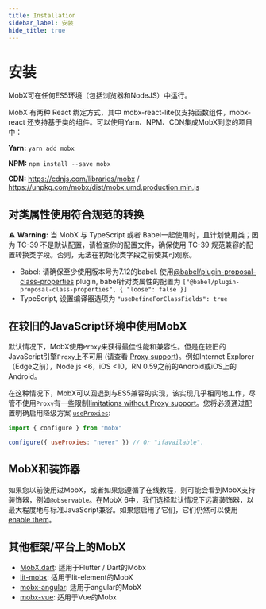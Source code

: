 ```yaml
---
title: Installation
sidebar_label: 安装
hide_title: true
---
```


<script async type="text/javascript" src="//cdn.carbonads.com/carbon.js?serve=CEBD4KQ7&placement=mobxjsorg" id="_carbonads_js"></script>

# 安装

MobX可在任何ES5环境（包括浏览器和NodeJS）中运行。

MobX 有两种 React 绑定方式，其中 mobx-react-lite仅支持函数组件，mobx-react 还支持基于类的组件。可以使用Yarn、NPM、CDN集成MobX到您的项目中：

**Yarn:** `yarn add mobx`

**NPM:** `npm install --save mobx`

**CDN:** https://cdnjs.com/libraries/mobx / https://unpkg.com/mobx/dist/mobx.umd.production.min.js

## 对类属性使用符合规范的转换

⚠️ **Warning:** 当 MobX 与 TypeScript 或者 Babel一起使用时，且计划使用类；因为 TC-39 不是默认配置，请检查你的配置文件，确保使用 TC-39 规范兼容的配置转换类字段。否则，无法在初始化类字段之前使其可观察。

-   Babel: 请确保至少使用版本号为7.12的babel. 使用[@babel/plugin-proposal-class-properties](https://babel.docschina.org/docs/en/babel-plugin-proposal-class-properties/) plugin, babel针对类属性的配置为 `["@babel/plugin-proposal-class-properties", { "loose": false }]`
-   TypeScript, 设置编译器选项为 `"useDefineForClassFields": true`

## 在较旧的JavaScript环境中使用MobX

默认情况下，MobX使用`Proxy`来获得最佳性能和兼容性。但是在较旧的JavaScript引擎`Proxy`上不可用 (请查看 [Proxy support](https://kangax.github.io/compat-table/es6/#test-Proxy))。例如Internet Explorer（Edge之前），Node.js <6，iOS <10，RN 0.59之前的Android或iOS上的Android。

在这种情况下，MobX可以回退到与ES5兼容的实现，该实现几乎相同地工作，尽管不使用`Proxy`有一些限制[limitations without Proxy support](configuration.md#limitations-without-proxy-support)。您将必须通过配置明确启用降级方案 [`useProxies`](configuration.md#proxy-support):

```javascript
import { configure } from "mobx"

configure({ useProxies: "never" }) // Or "ifavailable".
```

## MobX和装饰器

如果您以前使用过MobX，或者如果您遵循了在线教程，则可能会看到MobX支持装饰器，例如`@observable`。在MobX 6中，我们选择默认情况下远离装饰器，以最大程度地与标准JavaScript兼容。如果您启用了它们，它们仍然可以使用 [enable them](enabling-decorators.md)。

## 其他框架/平台上的MobX

-   [MobX.dart](https://mobx.netlify.app): 适用于Flutter / Dart的Mobx
-   [lit-mobx](https://github.com/adobe/lit-mobx): 适用于lit-element的MobX
-   [mobx-angular](https://github.com/mobxjs/mobx-angular): 适用于angular的MobX
-   [mobx-vue](https://github.com/mobxjs/mobx-vue): 适用于Vue的Mobx
